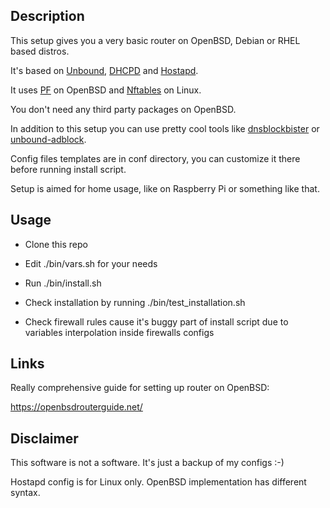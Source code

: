 ## Description

This setup gives you a very basic router on OpenBSD, Debian or RHEL based distros.

It's based on [Unbound](https://man.openbsd.org/unbound), [DHCPD](https://www.isc.org/dhcp/) and [Hostapd](http://w1.fi/hostapd/).

It uses [PF](https://www.openbsd.org/faq/pf/) on OpenBSD and [Nftables](https://www.nftables.org/) on Linux.

You don't need any third party packages on OpenBSD.

In addition to this setup you can use pretty cool tools like [dnsblockbister](https://github.com/ahmedalazazy/dnsblockbuster) or [unbound-adblock](https://www.geoghegan.ca/unbound-adblock.html). 

Config files templates are in conf directory, you can customize it there before running install script.

Setup is aimed for home usage, like on Raspberry Pi or something like that.

## Usage

- Clone this repo

- Edit ./bin/vars.sh for your needs

- Run ./bin/install.sh

- Check installation by running ./bin/test_installation.sh

- Check firewall rules cause it's buggy part of install script due to variables interpolation inside firewalls configs

## Links 

Really comprehensive guide for setting up router on OpenBSD:

https://openbsdrouterguide.net/

## Disclaimer

This software is not a software. It's just a backup of my configs :-)

Hostapd config is for Linux only. OpenBSD implementation has different syntax.
